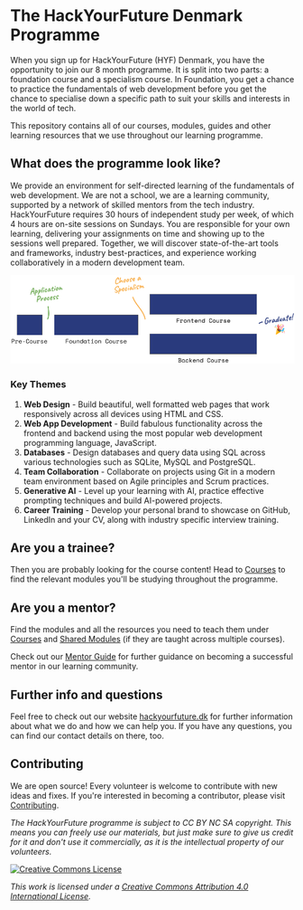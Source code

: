 # The HackYourFuture Denmark Programme

When you sign up for HackYourFuture (HYF) Denmark, you have the opportunity to join our 8 month programme. It is split into two parts: a foundation course and a specialism course. In Foundation, you get a chance to practice the fundamentals of web development before you get the chance to specialise down a specific path to suit your skills and interests in the world of tech.

This repository contains all of our courses, modules, guides and other learning resources that we use throughout our learning programme.

## What does the programme look like?

We provide an environment for self-directed learning of the fundamentals of web development. We are not a school, we are a learning community, supported by a network of skilled mentors from the tech industry. HackYourFuture requires 30 hours of independent study per week, of which 4 hours are on-site sessions on Sundays. You are responsible for your own learning, delivering your assignments on time and showing up to the sessions well prepared. Together, we will discover state-of-the-art tools and frameworks, industry best-practices, and experience working collaboratively in a modern development team.

![Programme Overview](./assets/programme-overview.png)

### Key Themes

1. **Web Design** - Build beautiful, well formatted web pages that work responsively across all devices using HTML and CSS.
2. **Web App Development** - Build fabulous functionality across the frontend and backend using the most popular web development programming language, JavaScript.
3. **Databases** - Design databases and query data using SQL across various technologies such as SQLite, MySQL and PostgreSQL.
4. **Team Collaboration** - Collaborate on projects using Git in a modern team environment based on Agile principles and Scrum practices.
5. **Generative AI** - Level up your learning with AI, practice effective prompting techniques and build AI-powered projects.
6. **Career Training** - Develop your personal brand to showcase on GitHub, LinkedIn and your CV, along with industry specific interview training.

## Are you a trainee?

Then you are probably looking for the course content! Head to [Courses](./courses/README.md) to find the relevant modules you'll be studying throughout the programme.

## Are you a mentor?

Find the modules and all the resources you need to teach them under [Courses](./courses/README.md) and [Shared Modules](./shared-modules/) (if they are taught across multiple courses).

Check out our [Mentor Guide](https://mentor.hackyourfuture.dk/) for further guidance on becoming a successful mentor in our learning community.

## Further info and questions

Feel free to check out our website [hackyourfuture.dk](https://hackyourfuture.dk) for further information about what we do and how we can help you. If you have any questions, you can find our contact details on there, too.

## Contributing

We are open source! Every volunteer is welcome to contribute with new ideas and fixes. If you're interested in becoming a contributor, please visit [Contributing](./contributing/README.md).

_The HackYourFuture programme is subject to CC BY NC SA copyright. This means you can freely use our materials, but just make sure to give us credit for it and don't use it commercially, as it is the intellectual property of our volunteers._

[![Creative Commons License](https://i.creativecommons.org/l/by-nc-sa/4.0/88x31.png)](https://creativecommons.org/licenses/by-nc-sa/4.0/)

_This work is licensed under a [Creative Commons Attribution 4.0 International License](http://creativecommons.org/licenses/by-nc-sa/4.0/)._
